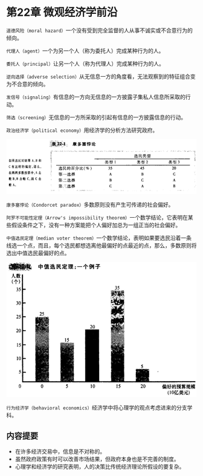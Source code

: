 # 第22章 微观经济学前沿



`道德风险（moral hazard）`一个没有受到完全监督的人从事不诚实或不合意行为的倾向。

`代理人（agent）`一个为另一个人（称为委托人）完成某种行为的人。

`委托人（principal）`让另一个人（称为代理人）完成某种行为的人。

`逆向选择（adverse selection）`从无信息一方的角度看，无法观察到的特征组合变为不合意的倾向。

`发信号（signaling）`有信息的一方向无信息的一方披露子集私人信息所采取的行动。

`筛选（screening）`无信息的一方所采取的引起有信息的一方披露信息的行动。

`政治经济学（political economy）`用经济学的分析方法研究政府。

![t22_1](res/t22_1.png)

`康多塞悖论（Condorcet paradox）`多数原则没有产生可传递的社会偏好。

`阿罗不可能性定理（Arrow's impossibility theorem）`一个数学结论，它表明在某些假设条件之下，没有一种方案能把个人偏好加总为一组正当的社会偏好。

`中值选民定理（median voter theorem）`一个数学结论，表明如果要选民沿着一条线选一个点，而且，每个选民都想选离他最偏好的点最近的点，那么，多数原则将选出中值选民最偏好的点。

![22_1](res/22_1.png)

`行为经济学（behavioral economics）`经济学中将心理学的观点考虑进来的分支学科。



## 内容提要

- 在许多经济交易中，信息是不对称的。
- 虽然政府政策有时可以改善市场结果，但政府本身也是不完善的制度。
- 心理学和经济学的研究表明，人的决策比传统经济理论所假设的要复杂。

